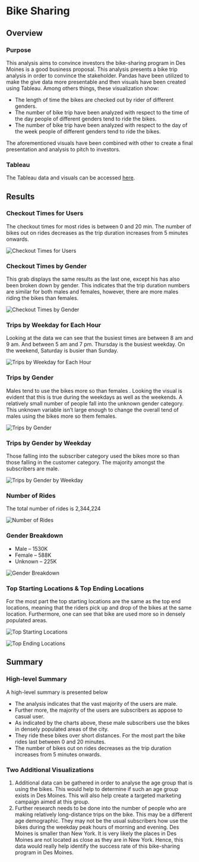 # Bike Sharing
## Overview
### Purpose
This analysis aims to convince investors the bike-sharing program in Des Moines is a good business proposal. This analysis presents a bike trip analysis in order to convince the stakeholder. Pandas have been utilized to make the give data more presentable and then visuals have been created using Tableau. Among others things, these visualization show:

* The length of time the bikes are checked out by rider of different genders.
* The number of bike trip have been analyzed with respect to the time of the day people of different genders tend to ride the bikes.
* The number of bike trip have been analyzed with respect to the day of the week people of different genders tend to ride the bikes.

The aforementioned visuals have been combined with other to create a final presentation and analysis to pitch to investors. 

### Tableau
The Tableau data and visuals can be accessed [here](https://public.tableau.com/app/profile/a1766/viz/Citibike_Challenge_16278400412780/CitiBikeStory).

## Results
### Checkout Times for Users
The checkout times for most rides is between 0 and 20 min. The number of bikes out on rides decreases as the trip duration increases from 5 minutes onwards.

![Checkout Times for Users](https://github.com/shayanafzal/bikesharing/blob/a8ec4987eba01a0033c890df7540229d8cc9eee8/Resources/Checkout%20Times%20for%20Users.png)

### Checkout Times by Gender
This grab displays the same results as the last one, except his has also been broken down by gender. This indicates that the trip duration numbers are similar for both males and females, however, there are more males riding the bikes than females. 

![Checkout Times by Gender](https://github.com/shayanafzal/bikesharing/blob/a8ec4987eba01a0033c890df7540229d8cc9eee8/Resources/Checkout%20Times%20by%20Gender.png)


### Trips by Weekday for Each Hour
Looking at the data we can see that the busiest times are between 8 am and 9 am. And between 5 am and 7 pm. Thursday is the busiest weekday. On the weekend, Saturday is busier than Sunday.

![Trips by Weekday for Each Hour](https://github.com/shayanafzal/bikesharing/blob/a8ec4987eba01a0033c890df7540229d8cc9eee8/Resources/Trips%20by%20Weekday%20for%20Each%20Hour.png)

### Trips by Gender 
Males tend to use the bikes more so than females . Looking the visual is evident that this is true during the weekdays as well as the weekends. A relatively small number of people fall into the unknown gender category. This unknown variable isn’t large enough to change the overall tend of males using the bikes more so them females.

![Trips by Gender](https://github.com/shayanafzal/bikesharing/blob/a8ec4987eba01a0033c890df7540229d8cc9eee8/Resources/Trips%20by%20Gender%20(Weekday%20per%20Hour).png)

### Trips by Gender by Weekday
Those falling into the subscriber category used the bikes more so than those falling in the customer category. The majority amongst the subscribers are male. 

![Trips by Gender by Weekday](https://github.com/shayanafzal/bikesharing/blob/a8ec4987eba01a0033c890df7540229d8cc9eee8/Resources/Trips%20by%20Gender%20by%20Weekday.png)

### Number of Rides
The total number of rides is 2,344,224

![Number of Rides](https://github.com/shayanafzal/bikesharing/blob/a8ec4987eba01a0033c890df7540229d8cc9eee8/Resources/Number%20of%20Rides.png)

### Gender Breakdown
* Male – 1530K
* Female – 588K
* Unknown – 225K

![Gender Breakdown](https://github.com/shayanafzal/bikesharing/blob/a8ec4987eba01a0033c890df7540229d8cc9eee8/Resources/Gender%20Breakdown.png)

### Top Starting Locations & Top Ending Locations
For the most part the top starting locations are the same as the top end locations, meaning that the riders pick up and drop of the bikes at the same location. Furthermore, one can see that bike are used more so in densely populated areas.

![Top Starting Locations](https://github.com/shayanafzal/bikesharing/blob/a8ec4987eba01a0033c890df7540229d8cc9eee8/Resources/Top%20Starting%20Locations.png)

![Top Ending Locations](https://github.com/shayanafzal/bikesharing/blob/a8ec4987eba01a0033c890df7540229d8cc9eee8/Resources/Top%20Ending%20Locations.png)

## Summary
### High-level Summary
A high-level summary is presented below
* The analysis indicates that the vast majority of the users are male. 
* Further more, the majority of the users are subscribers as appose to casual user.  
* As indicated by the charts above, these male subscribers use the bikes in densely populated areas of the city. 
* They ride these bikes over short distances. For the most part the bike rides last between 0 and 20 minutes. 
* The number of bikes out on rides decreases as the trip duration increases from 5 minutes onwards. 

### Two Additional Visualizations
1. Additional data can be gathered in order to analyse the age group that is using the bikes. This would help to determine if such an age group exists in Des Moines. This will also help create a targeted marketing campaign aimed at this group.
2. Further research needs to be done into the number of people who are making relatively long-distance trips on the bike. This may be a different age demographic. They may not be the usual subscribers how use the bikes during the weekday peak hours of morning and evening. Des Moines is smaller than New York. It is very likely the places in Des Moines are not located as close as they are in New York. Hence, this data would really help identify the success rate of this bike-sharing program in Des Moines.



